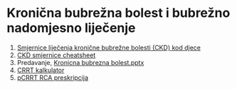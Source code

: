 # Kronična bubrežna bolest i bubrežno nadomjesno liječenje

   1. [Smjernice liječenja kronične bubrežne bolesti (CKD) kod djece]()  
   2. [CKD smjernice cheatsheet]()  
   3. Predavanje, [Kronicna bubrezna bolest.pptx](https://drive.google.com/open?id=1ajhULD9oB_TExHtfy9mtTNSZHsSiNrDn)
   3. [CRRT kalkulator](https://drive.google.com/open?id=1UM_QAgp7jy2FZYGllYJjcvxEcBLreeUG)  
   4. [pCRRT RCA preskripcija](https://docs.google.com/spreadsheets/d/1NMCVlYrXjw4zZeU2AlI6JH2tGykGBbXIq1ipfpxlCK8/edit?usp=sharing)
